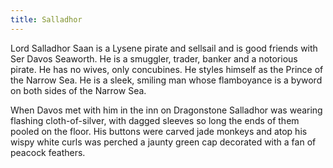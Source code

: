 ```yaml
---
title: Salladhor
---
```


Lord Salladhor Saan is a Lysene pirate and sellsail and is good friends with Ser Davos Seaworth. He is a smuggler, trader, banker and a notorious pirate. He has no wives, only concubines. He styles himself as the Prince of the Narrow Sea. He is a sleek, smiling man whose flamboyance is a byword on both sides of the Narrow Sea.

When Davos met with him in the inn on Dragonstone Salladhor was wearing flashing cloth-of-silver, with dagged sleeves so long the ends of them pooled on the floor. His buttons were carved jade monkeys and atop his wispy white curls was perched a jaunty green cap decorated with a fan of peacock feathers. 


